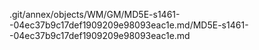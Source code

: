 .git/annex/objects/WM/GM/MD5E-s1461--04ec37b9c17def1909209e98093eac1e.md/MD5E-s1461--04ec37b9c17def1909209e98093eac1e.md